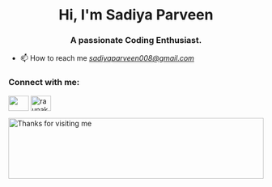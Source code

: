 <h1 align="center">Hi, I'm Sadiya Parveen</h1>
<h3 align="center">A passionate Coding Enthusiast.</h3>



- 📫 How to reach me *sadiyaparveen008@gmail.com*





<h3 align="left">Connect with me:</h3>
<p align="left">
<a href="https://www.linkedin.com/in/Sadiyaparveen786/" target="blank"><img align="center" src="https://raw.githubusercontent.com/rahuldkjain/github-profile-readme-generator/master/src/images/icons/Social/linked-in-alt.svg" alt="" height="30" width="40" /></a>
<a href="https://leetcode.com/u/sadiya_26/" target="blank"><img align="center" src="https://raw.githubusercontent.com/rahuldkjain/github-profile-readme-generator/master/src/images/icons/Social/leet-code.svg" alt="raunak173" height="30" width="40" /></a>


 <img height="120" alt="Thanks for visiting me" width="100%" src="https://raw.githubusercontent.com/BrunnerLivio/brunnerlivio/master/images/marquee.svg" /> <br />
